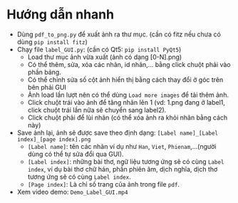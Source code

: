 # Hướng dẫn nhanh
- Dùng `pdf_to_png.py` để xuất ảnh ra thư mục. (cần có fitz nếu chưa có dùng `pip install fitz`)
- Chạy file `label_GUI.py`: (cần có Qt5: `pip install PyQt5`)
    + Load thư mục ảnh vừa xuất (ảnh có dạng [0-N].png)
    + Có thể thêm, sửa, xóa các nhãn, id nhãn,... bằng click chuột phải vào phần bảng.
    + Có thể chỉnh sửa số cột ảnh hiển thị bằng cách thay đổi ở góc trên bên phải GUI
    + Ảnh load lần lượt nên có thể dùng `Load more images` để tải thêm ảnh.
    + Click chuột trái vào ảnh để tăng nhãn lên 1 (vd: 1.png đang ở label1, click chuột trái lần nữa sẽ chuyển sang label2).
    + Click chuột phải để lùi nhãn (có thể xóa ảnh ra khỏi nhãn bằng cách này)
- Save ảnh lại, ảnh sẽ được save theo định dạng: `[Label name]_[Label index]_[page index].png`
    + `[Label name]`: tên các nhãn ví dụ như `Han`, `Viet`, `Phienam`,...(người dùng có thể tự sửa đổi qua GUI).
    + `[Label index]`: những bài thơ, ngữ liệu tương ứng sẽ có cùng `Label index`, ví dụ bài thơ chữ hán, phần phiên âm, dịch nghĩa, dịch thơ tương ứng sẽ có cùng `Label index`.
    + `[Page index]`: Là chỉ số trang của ảnh trong file `pdf`.
- Xem video demo: `Demo_Label_GUI.mp4`